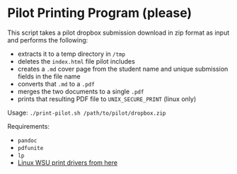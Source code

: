 # Pilot Printing Program (please)

This script takes a pilot dropbox submission download in zip format as input and performs the following:

* extracts it to a temp directory in `/tmp`
* deletes the `index.html` file pilot includes
* creates a `.md` cover page from the student name and unique submission fields in the file name
* converts that `.md` to a `.pdf`
* merges the two documents to a single `.pdf`
* prints that resulting PDF file to `UNIX_SECURE_PRINT` (linux only)

Usage: `./print-pilot.sh /path/to/pilot/dropbox.zip`

Requirements:

* `pandoc`
* `pdfunite`
* `lp`
* [Linux WSU print drivers from here](https://wsu2uniprint.wright.edu/uniprint/packages/mac/linux/linux_xerox_install.zip)
